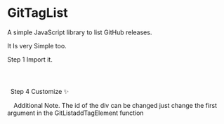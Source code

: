 # GitTagList
A simple JavaScript library to list GitHub releases.

It Is very Simple too.

Step 1
Import it.
<code>
<script type="text/javascript" src="https://raw.githubusercontent.com/AnthonyOpenSource/GitTagList/main/gittaglist.js">
 </code>
Step 2
Create the Container (Can use text-align or sizing.)
 <code>
<div id="gittags">
</div>
 </code>
  
Step 3
Make it Work
<code>
<script type="text/javascript">
 GitListaddTagElement("gittags","[Your Github Name]/[Repository Name]");
</script>
 </code>
 Step 4
 Customize ✨
 <code>
 <style media="screen">
      #gittags{
        background-color: #292929;
      }
      a{
        color:#adadad;
      }
</style>
  </code>
Additional Note.
  The id of the div can be changed just change the first argument in the GitListaddTagElement function

